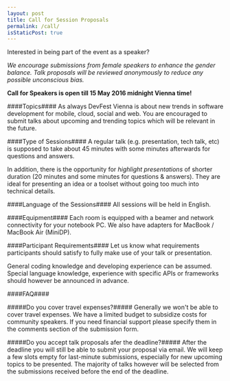 ```yaml
---
layout: post
title: Call for Session Proposals
permalink: /call/
isStaticPost: true
---
```


Interested in being part of the event as a speaker?

_We encourage submissions from female speakers to enhance the gender balance.
Talk proposals will be reviewed anonymously to reduce any possible unconscious bias._

**Call for Speakers is open till 15 May 2016 midnight Vienna time!**

####Topics####
As always DevFest Vienna is about new trends in software development for mobile, cloud, social and web.
You are encouraged to submit talks about upcoming and trending topics which will be relevant in the future.

####Type of Sessions####
A regular talk (e.g. presentation, tech talk, etc) is supposed
to take about 45 minutes with some minutes afterwards for
questions and answers.

In addition, there is the opportunity for _highlight presentations_
of shorter duration (20 minutes and some minutes for questions & answers).
They are ideal for presenting an idea or a toolset without going
too much into technical details.

####Language of the Sessions####
All sessions will be held in English.

####Equipment####
Each room is equipped with a beamer and network connectivity for your
notebook PC.
We also have adapters for MacBook / MacBook Air (MiniDP).

####Participant Requirements####
Let us know what requirements participants should satisfy to fully
make use of your talk or presentation.

General coding knowledge and developing experience can be assumed.
Special language knowledge, experience with specific APIs or
frameworks should however be announced in advance.

####FAQ####

#####Do you cover travel expenses?#####
Generally we won't be able to cover travel expenses.
We have a limited budget to subsidize costs for community speakers.
If you need financial support please specify them in the comments section of the submission form.

#####Do you accept talk proposals afer the deadline?#####
After the deadline you will still be able to submit your proposal via email.
We will keep a few slots empty for last-minute submissions, especially for new upcoming topics to be presented.
The majority of talks however will be selected from the submissions received before the end of the deadline.

<img class="img-responsive feature-image" src="{{ site.baseurl }}/img/posts/call.jpg" style="display:none">